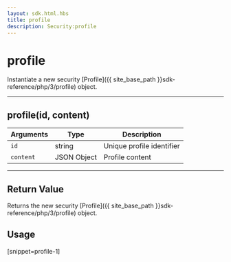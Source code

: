 ```yaml
---
layout: sdk.html.hbs
title: profile
description: Security:profile
---
```

  

# profile
Instantiate a new security [Profile]({{ site_base_path }}sdk-reference/php/3/profile) object.

---

## profile(id, content)

| Arguments | Type | Description |
|---------------|---------|----------------------------------------|
| ``id`` | string | Unique profile identifier |
| ``content`` | JSON Object | Profile content |

---

## Return Value

Returns the new security [Profile]({{ site_base_path }}sdk-reference/php/3/profile) object.

## Usage

[snippet=profile-1]
